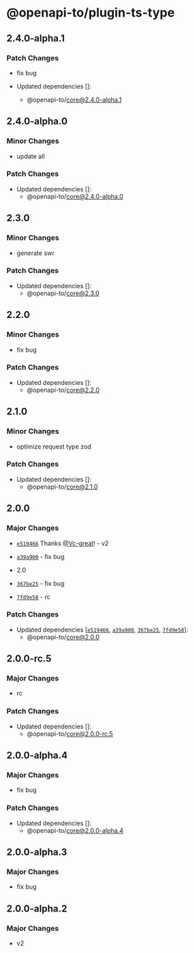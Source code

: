 # @openapi-to/plugin-ts-type

## 2.4.0-alpha.1

### Patch Changes

- fix bug

- Updated dependencies []:
  - @openapi-to/core@2.4.0-alpha.1

## 2.4.0-alpha.0

### Minor Changes

- update all

### Patch Changes

- Updated dependencies []:
  - @openapi-to/core@2.4.0-alpha.0

## 2.3.0

### Minor Changes

- generate swr

### Patch Changes

- Updated dependencies []:
  - @openapi-to/core@2.3.0

## 2.2.0

### Minor Changes

- fix bug

### Patch Changes

- Updated dependencies []:
  - @openapi-to/core@2.2.0

## 2.1.0

### Minor Changes

- optimize request type zod

### Patch Changes

- Updated dependencies []:
  - @openapi-to/core@2.1.0

## 2.0.0

### Major Changes

- [`e519466`](https://github.com/Vc-great/openapi-to/commit/e5194667c7416e817a498d592c357a7ae9c05f22) Thanks [@Vc-great](https://github.com/Vc-great)! - v2

- [`a39a900`](https://github.com/Vc-great/openapi-to/commit/a39a9002dda434d8a65768f55c69875ed8ad1eea) - fix bug

- 2.0

- [`367be25`](https://github.com/Vc-great/openapi-to/commit/367be252aa434487c09c4566e77792839867b509) - fix bug

- [`7fd9e58`](https://github.com/Vc-great/openapi-to/commit/7fd9e58417ef5563dedf945fbb030b70b8b09bd6) - rc

### Patch Changes

- Updated dependencies [[`e519466`](https://github.com/Vc-great/openapi-to/commit/e5194667c7416e817a498d592c357a7ae9c05f22), [`a39a900`](https://github.com/Vc-great/openapi-to/commit/a39a9002dda434d8a65768f55c69875ed8ad1eea), [`367be25`](https://github.com/Vc-great/openapi-to/commit/367be252aa434487c09c4566e77792839867b509), [`7fd9e58`](https://github.com/Vc-great/openapi-to/commit/7fd9e58417ef5563dedf945fbb030b70b8b09bd6)]:
  - @openapi-to/core@2.0.0

## 2.0.0-rc.5

### Major Changes

- rc

### Patch Changes

- Updated dependencies []:
  - @openapi-to/core@2.0.0-rc.5

## 2.0.0-alpha.4

### Major Changes

- fix bug

### Patch Changes

- Updated dependencies []:
  - @openapi-to/core@2.0.0-alpha.4

## 2.0.0-alpha.3

### Major Changes

- fix bug

## 2.0.0-alpha.2

### Major Changes

- v2
